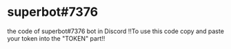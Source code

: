 # superbot#7376
the code of superbot#7376 bot in Discord
!!To use this code copy and paste your token into the "TOKEN" part!!


